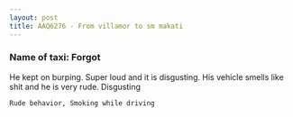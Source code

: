 ```yaml
---
layout: post
title: AAQ6276 - From villamor to sm makati
---
```


### Name of taxi: Forgot

He kept on burping. Super loud and it is disgusting. His vehicle smells like shit and he is very rude. Disgusting

```Rude behavior, Smoking while driving```
